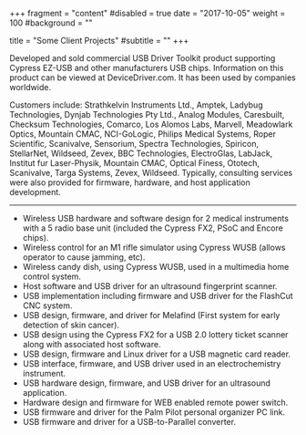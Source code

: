 +++
fragment = "content"
#disabled = true
date = "2017-10-05"
weight = 100
#background = ""

title = "Some Client Projects"
#subtitle = ""
+++

Developed and sold commercial USB Driver Toolkit product supporting Cypress EZ-USB and other manufacturers USB chips. Information on this product can be viewed at DeviceDriver.com. It has been used by companies worldwide.

Customers include: Strathkelvin Instruments Ltd., Amptek, Ladybug Technologies, Dynjab Technologies Pty Ltd., Analog Modules, Caresbuilt, Checksum Technologies, Comarco, Los Alomos Labs, Marvell, Meadowlark Optics, Mountain CMAC, NCI-GoLogic, Philips Medical Systems, Roper Scientific, Scanivalve, Sensorium, Spectra Technologies, Spiricon, StellarNet, Wildseed, Zevex, BBC Technologies, ElectroGlas, LabJack, Institut fur Laser-Physik, Mountain CMAC, Optical Finess, Ototech, Scanivalve, Targa Systems, Zevex, Wildseed. Typically, consulting services were also provided for firmware, hardware, and host application development.

---

- Wireless USB hardware and software design for 2 medical instruments with a 5 radio base unit (included the Cypress FX2, PSoC and Encore chips).
- Wireless control for an M1 rifle simulator using Cypress WUSB (allows operator to cause jamming, etc).
- Wireless candy dish, using Cypress WUSB, used in a multimedia home control system.
- Host software and USB driver for an ultrasound fingerprint scanner.
- USB implementation including firmware and USB driver for the FlashCut CNC system.
- USB design, firmware, and driver for Melafind (First system for early detection of skin cancer).
- USB design using the Cypress FX2 for a USB 2.0 lottery ticket scanner along with associated host software.
- USB design, firmware and Linux driver for a USB magnetic card reader.
- USB interface, firmware, and USB driver used in an electrochemistry instrument.
- USB hardware design, firmware, and USB driver for an ultrasound application.
- Hardware design and firmware for WEB enabled remote power switch.
- USB firmware and driver for the Palm Pilot personal organizer PC link.
- USB firmware and driver for a USB-to-Parallel converter.
